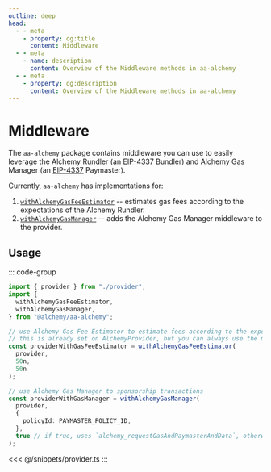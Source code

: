 ```yaml
---
outline: deep
head:
  - - meta
    - property: og:title
      content: Middleware
  - - meta
    - name: description
      content: Overview of the Middleware methods in aa-alchemy
  - - meta
    - property: og:description
      content: Overview of the Middleware methods in aa-alchemy
---
```


# Middleware

The `aa-alchemy` package contains middleware you can use to easily leverage the Alchemy Rundler (an [EIP-4337](https://eips.ethereum.org/EIPS/eip-4337) Bundler) and Alchemy Gas Manager (an [EIP-4337](https://eips.ethereum.org/EIPS/eip-4337) Paymaster).

Currently, `aa-alchemy` has implementations for:

1.  [`withAlchemyGasFeeEstimator`](/packages/aa-alchemy/middleware/withAlchemyGasFeeEstimator) -- estimates gas fees according to the expectations of the Alchemy Rundler.
2.  [`withAlchemyGasManager`](/packages/aa-alchemy/middleware/withAlchemyGasManager) -- adds the Alchemy Gas Manager middleware to the provider.

## Usage

::: code-group

```ts [example.ts]
import { provider } from "./provider";
import {
  withAlchemyGasFeeEstimator,
  withAlchemyGasManager,
} from "@alchemy/aa-alchemy";

// use Alchemy Gas Fee Estimator to estimate fees according to the expectations of the Alchemy Rundler.
// this is already set on AlchemyProvider, but you can always use the middleware directly to create a new instance.
const providerWithGasFeeEstimator = withAlchemyGasFeeEstimator(
  provider,
  50n,
  50n
);

// use Alchemy Gas Manager to sponsorship transactions
const providerWithGasManager = withAlchemyGasManager(
  provider,
  {
    policyId: PAYMASTER_POLICY_ID,
  },
  true // if true, uses `alchemy_requestGasAndPaymasterAndData`, otherwise uses `alchemy_requestPaymasterAndData`
);
```

<<< @/snippets/provider.ts
:::

